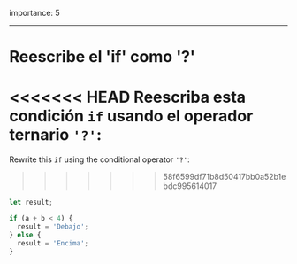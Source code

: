importance: 5

---

# Reescribe el 'if' como '?'

<<<<<<< HEAD
Reescriba esta condición `if` usando el operador ternario `'?'`:
=======
Rewrite this `if` using the conditional operator `'?'`:
>>>>>>> 58f6599df71b8d50417bb0a52b1ebdc995614017

```js
let result;

if (a + b < 4) {
  result = 'Debajo';
} else {
  result = 'Encima';
}
```
